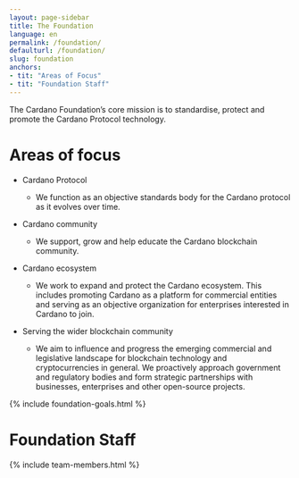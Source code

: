 ```yaml
---
layout: page-sidebar
title: The Foundation
language: en
permalink: /foundation/
defaulturl: /foundation/
slug: foundation
anchors:
- tit: "Areas of Focus"
- tit: "Foundation Staff"
---
```


The Cardano Foundation’s core mission is to standardise, protect and promote the Cardano Protocol technology.

# Areas of focus

* Cardano Protocol
  * We function as an objective standards body for the Cardano protocol as it evolves over time.

* Cardano community
  * We support, grow and help educate the Cardano blockchain community.

* Cardano ecosystem
  * We work to expand and protect the Cardano ecosystem. This includes promoting Cardano as a platform for commercial entities and serving as an objective organization for enterprises interested in Cardano to join.

* Serving the wider blockchain community
  * We aim to influence and progress the emerging commercial and legislative landscape for blockchain technology and cryptocurrencies in general. We proactively approach government and regulatory bodies and form strategic partnerships with businesses, enterprises and other open-source projects.

{% include foundation-goals.html %}

# Foundation Staff

{% include team-members.html %}


